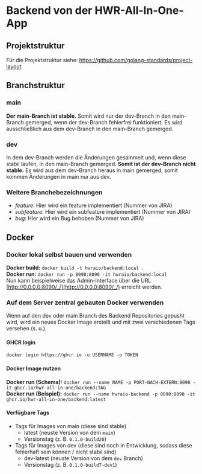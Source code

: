# Backend von der HWR-All-In-One-App

## Projektstruktur
Für die Projektstruktur siehe: https://github.com/golang-standards/project-layout

## Branchstruktur
### main
**Der main-Branch ist stable.** Somit wird nur der dev-Branch in den main-Branch gemerged, wenn der dev-Branch fehlerfrei funktioniert. Es wird ausschließlich aus dem dev-Branch in den main-Branch gemerged.

### dev
In dem dev-Branch werden die Änderungen gesammelt und, wenn diese stabil laufen, in den main-Branch gemerged. **Somit ist der dev-Branch nicht stable.** Es wird aus dem dev-Branch heraus in main gemerged, somit kommen Änderungen in main nur aus dev.

### Weitere Branchebezeichnungen
* *feature*: Hier wird ein feature implementiert (Nummer von JIRA)
* *subfeature*: Hier wird ein subfeature implementiert (Nummer von JIRA)
* *bug*: Hier wird ein Bug behoben (Nummer von JIRA)

## Docker
### Docker lokal selbst bauen und verwenden
**Docker build:** `docker build -t hwraio/backend:local .`  
**Docker run:** `docker run -p 8090:8090 -it hwraio/backend:local`  
Nun kann beispielweise das Admin-Interface über die URL [http://0.0.0.0:8090/_/](http://0.0.0.0:8090/_/) erreicht werden.  

### Auf dem Server zentral gebauten Docker verwenden
Wenn auf den dev oder main Branch des Backend Repositories gepusht wird, wird ein neues Docker Image erstellt und mit zwei verschiedenen Tags versehen (s. u.).

#### GHCR login
`docker login https://ghcr.io -u USERNAME -p TOKEN`  

#### Docker Image nutzen
**Docker run (Schema):** `docker run --name NAME -p PORT-NACH-EXTERN:8090 -it ghcr.io/hwr-all-in-one/backend:TAG`  
**Docker run (Beispiel):** `docker run --name hwraio-backend -p 8090:8090 -it ghcr.io/hwr-all-in-one/backend:latest`  

#### Verfügbare Tags
* Tags für Images von main (diese sind stable)
  * latest (neuste Version von dem `main`)
  * Versionstag (z. B. `0.1.0-build20`)
* Tags für Images von dev (diese sind noch in Entwicklung, sodass diese fehlerhaft sein können / nicht stabil sind)
  * dev-latest (neuste Version von dem `dev` Branch)
  * Versionstag (z. B. `0.1.0-build7-dev1`)